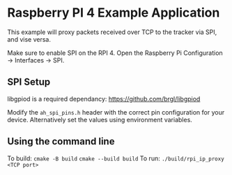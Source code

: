 # Raspberry PI 4 Example Application

This example will proxy packets received over TCP to the tracker via SPI, and vise versa.

Make sure to enable SPI on the RPI 4. Open the Raspberry Pi Configuration -> Interfaces -> SPI.

## SPI Setup

libgpiod is a required dependancy: https://github.com/brgl/libgpiod

Modify the `ah_spi_pins.h` header with the correct pin configuration for your device. Alternatively set the values using environment variables.

## Using the command line

To build:
`cmake -B build`
`cmake --build build`
To run: `./build/rpi_ip_proxy <TCP port>`
